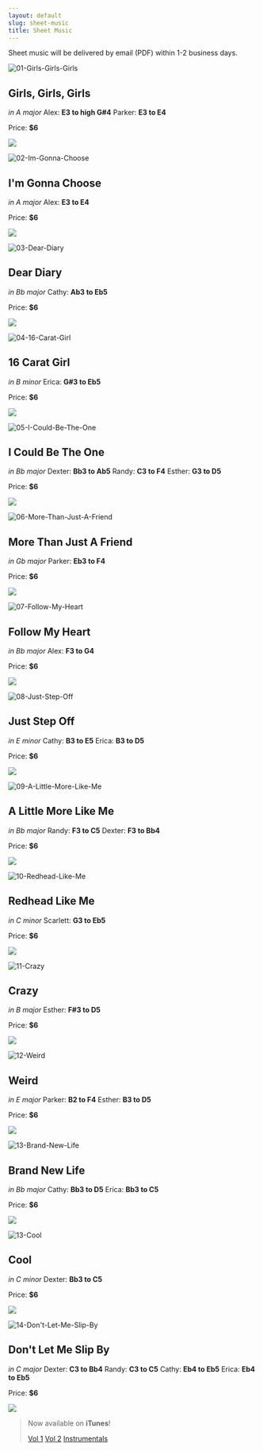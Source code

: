 ```yaml
---
layout: default
slug: sheet-music
title: Sheet Music
---
```


Sheet music will be delivered by email (PDF) within 1-2 business days.










![01-Girls-Girls-Girls](http://riverviewhighthemusical.com/wp-content/uploads/2013/12/01-Girls-Girls-Girls.jpg)








## Girls, Girls, Girls


_in A major_
Alex: **E3 to high G#4**
Parker: **E3 to E4**



Price: **$6**





![](https://www.paypalobjects.com/en_US/i/scr/pixel.gif)



















![02-Im-Gonna-Choose](http://riverviewhighthemusical.com/wp-content/uploads/2013/12/02-Im-Gonna-Choose.jpg)








## I'm Gonna Choose


_in A major_
Alex: **E3 to E4**



Price: **$6**






![](https://www.paypalobjects.com/en_US/i/scr/pixel.gif)



















![03-Dear-Diary](http://riverviewhighthemusical.com/wp-content/uploads/2013/12/03-Dear-Diary.jpg)








## Dear Diary


_in Bb major_
Cathy: **Ab3 to Eb5**



Price: **$6**






![](https://www.paypalobjects.com/en_US/i/scr/pixel.gif)



















![04-16-Carat-Girl](http://riverviewhighthemusical.com/wp-content/uploads/2013/12/04-16-Carat-Girl.jpg)








## 16 Carat Girl


_in B minor_
Erica: **G#3 to Eb5**



Price: **$6**






![](https://www.paypalobjects.com/en_US/i/scr/pixel.gif)




















![05-I-Could-Be-The-One](http://riverviewhighthemusical.com/wp-content/uploads/2013/12/05-I-Could-Be-The-One.jpg)








## I Could Be The One


_in Bb major_
Dexter: **Bb3 to Ab5**
Randy: **C3 to F4**
Esther: **G3 to D5**



Price: **$6**






![](https://www.paypalobjects.com/en_US/i/scr/pixel.gif)




















![06-More-Than-Just-A-Friend](http://riverviewhighthemusical.com/wp-content/uploads/2013/12/06-More-Than-Just-A-Friend.jpg)








## More Than Just A Friend


_in Gb major_
Parker: **Eb3 to F4**



Price: **$6**






![](https://www.paypalobjects.com/en_US/i/scr/pixel.gif)




















![07-Follow-My-Heart](http://riverviewhighthemusical.com/wp-content/uploads/2013/12/07-Follow-My-Heart.jpg)








## Follow My Heart


_in Bb major_
Alex: **F3 to G4**



Price: **$6**






![](https://www.paypalobjects.com/en_US/i/scr/pixel.gif)




















![08-Just-Step-Off](http://riverviewhighthemusical.com/wp-content/uploads/2013/12/08-Just-Step-Off.jpg)








## Just Step Off


_in E minor_
Cathy: **B3 to E5**
Erica: **B3 to D5**



Price: **$6**






![](https://www.paypalobjects.com/en_US/i/scr/pixel.gif)




















![09-A-Little-More-Like-Me](http://riverviewhighthemusical.com/wp-content/uploads/2013/12/09-A-Little-More-Like-Me.jpg)








## A Little More Like Me


_in Bb major_
Randy: **F3 to C5**
Dexter: **F3 to Bb4**



Price: **$6**






![](https://www.paypalobjects.com/en_US/i/scr/pixel.gif)




















![10-Redhead-Like-Me](http://riverviewhighthemusical.com/wp-content/uploads/2013/12/10-Redhead-Like-Me.jpg)








## Redhead Like Me


_in C minor_
Scarlett: **G3 to Eb5**



Price: **$6**






![](https://www.paypalobjects.com/en_US/i/scr/pixel.gif)




















![11-Crazy](http://riverviewhighthemusical.com/wp-content/uploads/2013/12/11-Crazy.jpg)








## Crazy


_in B major_
Esther: **F#3 to D5**



Price: **$6**






![](https://www.paypalobjects.com/en_US/i/scr/pixel.gif)




















![12-Weird](http://riverviewhighthemusical.com/wp-content/uploads/2013/12/12-Weird.jpg)








## Weird


_in E major_
Parker: **B2 to F4**
Esther: **B3 to D5**



Price: **$6**






![](https://www.paypalobjects.com/en_US/i/scr/pixel.gif)




















![13-Brand-New-Life](http://riverviewhighthemusical.com/wp-content/uploads/2013/12/13-Brand-New-Life.jpg)








## Brand New Life


_in Bb major_
Cathy: **Bb3 to D5**
Erica: **Bb3 to C5**



Price: **$6**






![](https://www.paypalobjects.com/en_US/i/scr/pixel.gif)




















![13-Cool](http://riverviewhighthemusical.com/wp-content/uploads/2013/12/13-Cool.jpg)








## Cool


_in C minor_
Dexter: **Bb3 to C5**



Price: **$6**






![](https://www.paypalobjects.com/en_US/i/scr/pixel.gif)




















![14-Don't-Let-Me-Slip-By](http://riverviewhighthemusical.com/wp-content/uploads/2013/12/14-Dont-Let-Me-Slip-By.jpg)








## Don't Let Me Slip By


_in C major_
Dexter: **C3 to Bb4**
Randy: **C3 to C5**
Cathy: **Eb4 to Eb5**
Erica: **Eb4 to Eb5**



Price: **$6**






![](https://www.paypalobjects.com/en_US/i/scr/pixel.gif)












> Now available on **iTunes**!
>
> [Vol 1](https://itunes.apple.com/ca/album/riverview-high-musical-volume/id843303886) [Vol 2](https://itunes.apple.com/ca/album/riverview-high-musical-volume/id792571185) [Instrumentals](https://itunes.apple.com/ca/album/riverview-high-musical-instrumentals/id843338514)
